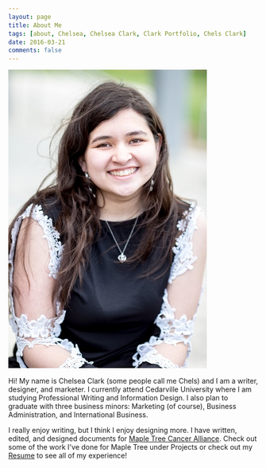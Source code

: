 ```yaml
---
layout: page
title: About Me
tags: [about, Chelsea, Chelsea Clark, Clark Portfolio, Chels Clark]
date: 2016-03-21
comments: false
---
```

    
![me](/assets/img/Chelsea.jpg)

Hi! My name is Chelsea Clark (some people call me Chels) and I am a writer, designer, and marketer. I currently attend Cedarville University where I am studying Professional Writing and Information Design. I also plan to graduate with three business minors: Marketing (of course), Business Administration, and International Business. 

I really enjoy writing, but I think I enjoy designing more. I have written, edited, and designed documents for [Maple Tree Cancer Alliance](https://www.mapletreecanceralliance.org/). Check out some of the work I've done for Maple Tree under Projects or check out my [Resume](https://docs.google.com/document/d/1naH1AVDMFpxoKecYlxkZn-jVCVocjvuLMH33TDbL4CI/edit?usp=sharing) to see all of my experience!
